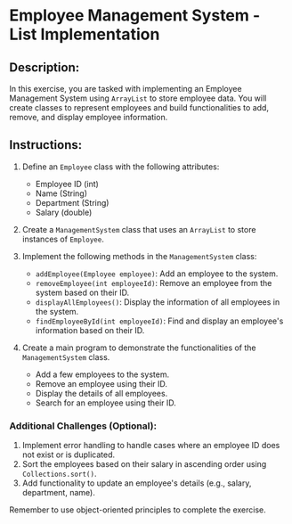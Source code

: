 # Employee Management System - List Implementation

## Description:
In this exercise, you are tasked with implementing an Employee Management System using `ArrayList` to store employee data. You will create classes to represent employees and build functionalities to add, remove, and display employee information.

## Instructions:

1. Define an `Employee` class with the following attributes:
    - Employee ID (int)
    - Name (String)
    - Department (String)
    - Salary (double)

2. Create a `ManagementSystem` class that uses an `ArrayList` to store instances of `Employee`.

3. Implement the following methods in the `ManagementSystem` class:
    - `addEmployee(Employee employee)`: Add an employee to the system.
    - `removeEmployee(int employeeId)`: Remove an employee from the system based on their ID.
    - `displayAllEmployees()`: Display the information of all employees in the system.
    - `findEmployeeById(int employeeId)`: Find and display an employee's information based on their ID.

4. Create a main program to demonstrate the functionalities of the `ManagementSystem` class.
    - Add a few employees to the system.
    - Remove an employee using their ID.
    - Display the details of all employees.
    - Search for an employee using their ID.

### Additional Challenges (Optional):

1. Implement error handling to handle cases where an employee ID does not exist or is duplicated.
2. Sort the employees based on their salary in ascending order using `Collections.sort()`.
3. Add functionality to update an employee's details (e.g., salary, department, name).

Remember to use object-oriented principles to complete the exercise.